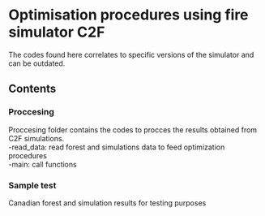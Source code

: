 # Optimisation procedures using fire simulator C2F 
The codes found here correlates to specific versions of the simulator and can be outdated. 

## Contents
### Proccesing
Proccesing folder contains the codes to procces the results obtained from C2F simulations. \
  -read_data: read forest and simulations data to feed optimization procedures \
  -main: call functions
### Sample test
Canadian forest and simulation results for testing purposes
